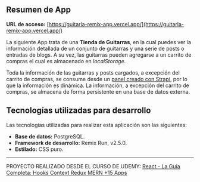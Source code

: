 ## Resumen de App

**URL de acceso:** [https://guitarla-remix-app.vercel.app/](https://guitarla-remix-app.vercel.app/)

La siguiente App trata de una **Tienda de Guitarras**, en la cual puedes ver la información detallada de un conjunto de guitarras y una serie de posts o entradas de blogs. A su vez, las guitarras pueden agregarse a un carrito de compras el cual es almacenado en _localStorage_.

Toda la información de las guitarras y posts cargados, a excepción del carrito de compras, se consume desde un [panel creado con Strapi](https://github.com/dauncosaciar/guitarla-strapi), por lo que la información es dinámica. La información, a excepción del carrito de compras, se almacena de forma persistente en una base de datos externa.

## Tecnologías utilizadas para desarrollo

Las tecnologías utilizadas para realizar esta aplicación son las siguientes:

- **Base de datos:** PostgreSQL.
- **Framework de desarrollo:** Remix Run, v2.5.0.
- **Estilado:** CSS puro.

---

PROYECTO REALIZADO DESDE EL CURSO DE UDEMY: [React - La Guía Completa: Hooks Context Redux MERN +15 Apps](https://www.udemy.com/course/react-de-principiante-a-experto-creando-mas-de-10-aplicaciones/)
